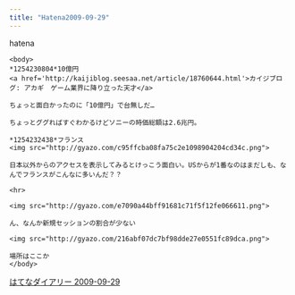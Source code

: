 ```yaml
---
title: "Hatena2009-09-29"
---
```


hatena

```
<body>
*1254230804*10億円
<a href='http://kaijiblog.seesaa.net/article/18760644.html'>カイジブログ: アカギ　ゲーム業界に降り立った天才</a>

ちょっと面白かったのに「10億円」で台無しだ…

ちょっとググればすぐわかるけどソニーの時価総額は2.6兆円。

*1254232438*フランス
<img src="http://gyazo.com/c95ffcba08fa75c2e1098904204cd34c.png">

日本以外からのアクセスを表示してみるとけっこう面白い。USからが1番なのはまだしも、なんでフランスがこんなに多いんだ？？

<hr>

<img src="http://gyazo.com/e7090a44bff91681c71f5f12fe066611.png">

ん、なんか新規セッションの割合が少ない

<img src="http://gyazo.com/216abf07dc7bf98dde27e0551fc89dca.png">

場所はここか
</body>
```


[はてなダイアリー 2009-09-29](https://nishiohirokazu.hatenadiary.org/archive/2009/09/29)